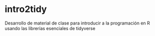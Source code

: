 # intro2tidy
Desarrollo de material de clase para introducir a la programación en R usando las librerías esenciales de tidyverse
